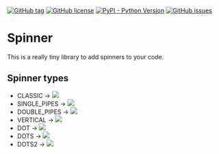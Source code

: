 [![GitHub tag](https://img.shields.io/github/tag/SilentFrogNet/spinner.svg?label=version)](https://github.com/SilentFrogNet/spinner/releases)
[![GitHub license](https://img.shields.io/github/license/SilentFrogNet/spinner.svg)](https://github.com/SilentFrogNet/spinner/blob/master/LICENSE)
[![PyPI - Python Version](https://img.shields.io/pypi/pyversions/Django.svg)](https://github.com/SilentFrogNet/spinner)
[![GitHub issues](https://img.shields.io/github/issues/SilentFrogNet/spinner.svg)](https://github.com/SilentFrogNet/spinner/issues)


# Spinner

This is a really tiny library to add spinners to your code.

## Spinner types

  * CLASSIC         &rightarrow; ![](https://media.giphy.com/media/Zcxo127Rk8lCKhcyCJ/giphy.gif)
  * SINGLE_PIPES    &rightarrow; ![](https://media.giphy.com/media/tsStoop09Dl5SvCcu2/giphy.gif)
  * DOUBLE_PIPES    &rightarrow; ![](https://media.giphy.com/media/cIjNu8vDhtkoSa1jPx/giphy.gif)
  * VERTICAL        &rightarrow; ![](https://media.giphy.com/media/1qgIRgTLgi0XBobx4h/giphy.gif)
  * DOT             &rightarrow; ![](https://media.giphy.com/media/5h5D8vGsYIHcS8psJt/giphy.gif)
  * DOTS            &rightarrow; ![](https://media.giphy.com/media/ZxYt3xY2faI5udsiLQ/giphy.gif)
  * DOTS2           &rightarrow; ![](https://media.giphy.com/media/8vqEO6bwmsd95F1BDr/giphy.gif)
  
